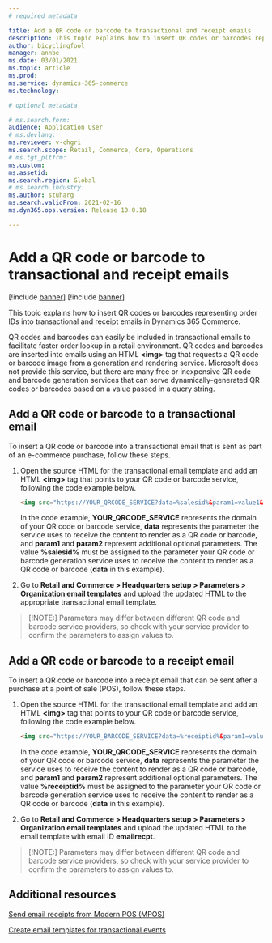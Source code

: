 ```yaml
---
# required metadata

title: Add a QR code or barcode to transactional and receipt emails
description: This topic explains how to insert QR codes or barcodes representing order IDs into transactional and receipt emails in Dynamics 365 Commerce.
author: bicyclingfool
manager: annbe
ms.date: 03/01/2021
ms.topic: article
ms.prod: 
ms.service: dynamics-365-commerce
ms.technology: 

# optional metadata

# ms.search.form: 
audience: Application User
# ms.devlang: 
ms.reviewer: v-chgri
ms.search.scope: Retail, Commerce, Core, Operations
# ms.tgt_pltfrm: 
ms.custom: 
ms.assetid: 
ms.search.region: Global
# ms.search.industry: 
ms.author: stuharg
ms.search.validFrom: 2021-02-16
ms.dyn365.ops.version: Release 10.0.18

---
```


# Add a QR code or barcode to transactional and receipt emails

[!include [banner](includes/banner.md)]
[!include [banner](includes/preview-banner.md)]

This topic explains how to insert QR codes or barcodes representing order IDs into transactional and receipt emails in Dynamics 365 Commerce.

QR codes and barcodes can easily be included in transactional emails to facilitate faster order lookup in a retail environment. QR codes and barcodes are inserted into emails using an HTML **\<img\>** tag that requests a QR code or barcode image from a generation and rendering service. Microsoft does not provide this service, but there are many free or inexpensive QR code and barcode generation services that can serve dynamically-generated QR codes or barcodes based on a value passed in a query string. 

## Add a QR code or barcode to a transactional email

To insert a QR code or barcode into a transactional email that is sent as part of an e-commerce purchase, follow these steps.

1. Open the source HTML for the transactional email template and add an HTML **\<img\>** tag that points to your QR code or barcode service, following the code example below. 
    ```HTML
    <img src="https://YOUR_QRCODE_SERVICE?data=%salesid%&param1=value1&param2=value2" alt="%salesid%" />
    ```
    
    In the code example, **YOUR_QRCODE_SERVICE** represents the domain of your QR code or barcode service, **data** represents the parameter the service uses to receive the content to render as a QR code or barcode, and **param1** and **param2** represent additional optional parameters. The value **%salesid%** must be assigned to the parameter your QR code or barcode generation service uses to receive the content to render as a QR code or barcode (**data** in this example).    
1. Go to **Retail and Commerce \> Headquarters setup \> Parameters \> Organization email templates** and upload the updated HTML to the appropriate transactional email template.

> [!NOTE:]
> Parameters may differ between different QR code and barcode service providers, so check with your service provider to confirm the parameters to assign values to.

## Add a QR code or barcode to a receipt email 

To insert a QR code or barcode into a receipt email that can be sent after a purchase at a point of sale (POS), follow these steps.

1. Open the source HTML for the transactional email template and add an HTML **\<img\>** tag that points to your QR code or barcode service, following the code example below. 
    ```HTML
    <img src="https://YOUR_BARCODE_SERVICE?data=%receiptid%&param1=value1&param2=value2" alt="%receiptid%" />
    ```

    In the code example, **YOUR_QRCODE_SERVICE** represents the domain of your QR code or barcode service, **data** represents the parameter the service uses to receive the content to render as a QR code or barcode, and **param1** and **param2** represent additional optional parameters. The value **%receiptid%** must be assigned to the parameter your QR code or barcode generation service uses to receive the content to render as a QR code or barcode (**data** in this example). 
1. Go to **Retail and Commerce \> Headquarters setup \> Parameters \> Organization email templates** and upload the updated HTML to the email template with email ID **emailrecpt**.
    
> [!NOTE:]
> Parameters may differ between different QR code and barcode service providers, so check with your service provider to confirm the parameters to assign values to.

## Additional resources

[Send email receipts from Modern POS (MPOS)](email-receipts.md)

[Create email templates for transactional events](email-templates-transactions.md)
